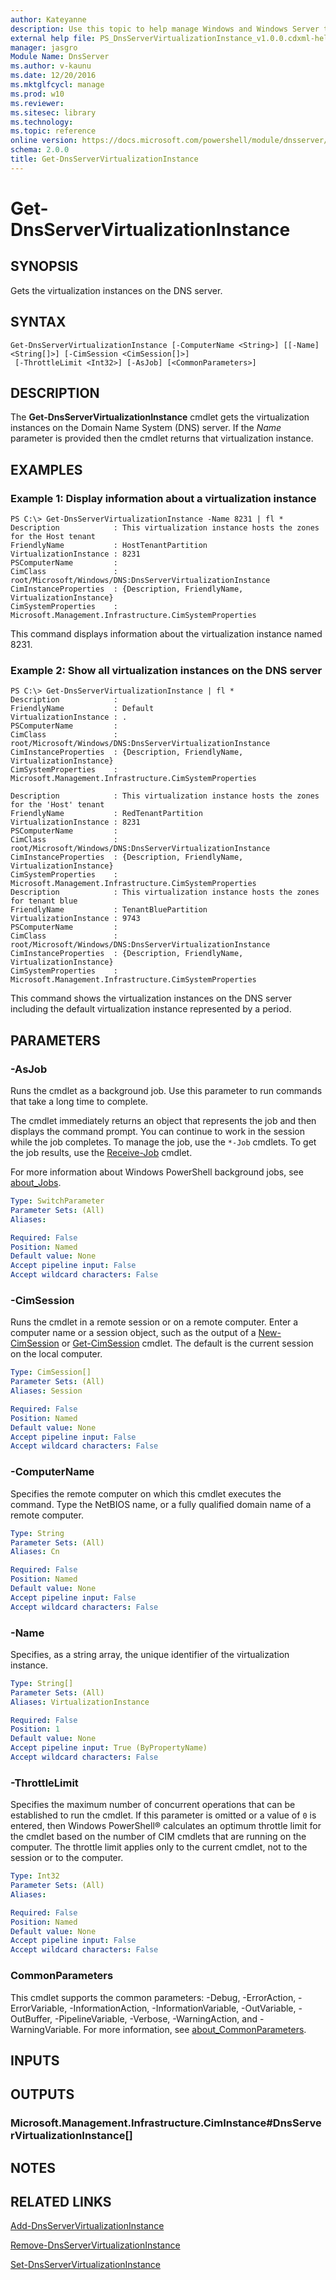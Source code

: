 ```yaml
---
author: Kateyanne
description: Use this topic to help manage Windows and Windows Server technologies with Windows PowerShell.
external help file: PS_DnsServerVirtualizationInstance_v1.0.0.cdxml-help.xml
manager: jasgro
Module Name: DnsServer
ms.author: v-kaunu
ms.date: 12/20/2016
ms.mktglfcycl: manage
ms.prod: w10
ms.reviewer: 
ms.sitesec: library
ms.technology: 
ms.topic: reference
online version: https://docs.microsoft.com/powershell/module/dnsserver/get-dnsservervirtualizationinstance?view=windowsserver2019-ps&wt.mc_id=ps-gethelp
schema: 2.0.0
title: Get-DnsServerVirtualizationInstance
---
```


# Get-DnsServerVirtualizationInstance

## SYNOPSIS
Gets the virtualization instances on the DNS server.

## SYNTAX

```
Get-DnsServerVirtualizationInstance [-ComputerName <String>] [[-Name] <String[]>] [-CimSession <CimSession[]>]
 [-ThrottleLimit <Int32>] [-AsJob] [<CommonParameters>]
```

## DESCRIPTION
The **Get-DnsServerVirtualizationInstance** cmdlet gets the virtualization instances on the Domain Name System (DNS) server.
If the *Name* parameter is provided then the cmdlet returns that virtualization instance.

## EXAMPLES

### Example 1: Display information about a virtualization instance
```
PS C:\> Get-DnsServerVirtualizationInstance -Name 8231 | fl *
Description            : This virtualization instance hosts the zones for the Host tenant
FriendlyName           : HostTenantPartition
VirtualizationInstance : 8231
PSComputerName         : 
CimClass               : root/Microsoft/Windows/DNS:DnsServerVirtualizationInstance
CimInstanceProperties  : {Description, FriendlyName, VirtualizationInstance}
CimSystemProperties    : Microsoft.Management.Infrastructure.CimSystemProperties
```

This command displays information about the virtualization instance named 8231.

### Example 2: Show all virtualization instances on the DNS server
```
PS C:\> Get-DnsServerVirtualizationInstance | fl *
Description            : 
FriendlyName           : Default
VirtualizationInstance : . 
PSComputerName         : 
CimClass               : root/Microsoft/Windows/DNS:DnsServerVirtualizationInstance
CimInstanceProperties  : {Description, FriendlyName, VirtualizationInstance}
CimSystemProperties    : Microsoft.Management.Infrastructure.CimSystemProperties

Description            : This virtualization instance hosts the zones for the 'Host' tenant
FriendlyName           : RedTenantPartition
VirtualizationInstance : 8231
PSComputerName         : 
CimClass               : root/Microsoft/Windows/DNS:DnsServerVirtualizationInstance
CimInstanceProperties  : {Description, FriendlyName, VirtualizationInstance}
CimSystemProperties    : Microsoft.Management.Infrastructure.CimSystemProperties
Description            : This virtualization instance hosts the zones for tenant blue
FriendlyName           : TenantBluePartition
VirtualizationInstance : 9743
PSComputerName         : 
CimClass               : root/Microsoft/Windows/DNS:DnsServerVirtualizationInstance
CimInstanceProperties  : {Description, FriendlyName, VirtualizationInstance}
CimSystemProperties    : Microsoft.Management.Infrastructure.CimSystemProperties
```

This command shows the virtualization instances on the DNS server including the default virtualization instance represented by a period.

## PARAMETERS

### -AsJob
Runs the cmdlet as a background job. Use this parameter to run commands that take a long time to complete. 

The cmdlet immediately returns an object that represents the job and then displays the command prompt. 
You can continue to work in the session while the job completes. 
To manage the job, use the `*-Job` cmdlets. 
To get the job results, use the [Receive-Job](https://go.microsoft.com/fwlink/?LinkID=113372) cmdlet. 

For more information about Windows PowerShell background jobs, see [about_Jobs](https://go.microsoft.com/fwlink/?LinkID=113251).

```yaml
Type: SwitchParameter
Parameter Sets: (All)
Aliases: 

Required: False
Position: Named
Default value: None
Accept pipeline input: False
Accept wildcard characters: False
```

### -CimSession
Runs the cmdlet in a remote session or on a remote computer.
Enter a computer name or a session object, such as the output of a [New-CimSession](https://go.microsoft.com/fwlink/p/?LinkId=227967) or [Get-CimSession](https://go.microsoft.com/fwlink/p/?LinkId=227966) cmdlet.
The default is the current session on the local computer.

```yaml
Type: CimSession[]
Parameter Sets: (All)
Aliases: Session

Required: False
Position: Named
Default value: None
Accept pipeline input: False
Accept wildcard characters: False
```

### -ComputerName
Specifies the remote computer on which this cmdlet executes the command.
Type the NetBIOS name, or a fully qualified domain name of a remote computer.

```yaml
Type: String
Parameter Sets: (All)
Aliases: Cn

Required: False
Position: Named
Default value: None
Accept pipeline input: False
Accept wildcard characters: False
```

### -Name
Specifies, as a string array, the unique identifier of the virtualization instance.

```yaml
Type: String[]
Parameter Sets: (All)
Aliases: VirtualizationInstance

Required: False
Position: 1
Default value: None
Accept pipeline input: True (ByPropertyName)
Accept wildcard characters: False
```

### -ThrottleLimit
Specifies the maximum number of concurrent operations that can be established to run the cmdlet.
If this parameter is omitted or a value of `0` is entered, then Windows PowerShell® calculates an optimum throttle limit for the cmdlet based on the number of CIM cmdlets that are running on the computer.
The throttle limit applies only to the current cmdlet, not to the session or to the computer.

```yaml
Type: Int32
Parameter Sets: (All)
Aliases: 

Required: False
Position: Named
Default value: None
Accept pipeline input: False
Accept wildcard characters: False
```

### CommonParameters
This cmdlet supports the common parameters: -Debug, -ErrorAction, -ErrorVariable, -InformationAction, -InformationVariable, -OutVariable, -OutBuffer, -PipelineVariable, -Verbose, -WarningAction, and -WarningVariable. For more information, see [about_CommonParameters](https://go.microsoft.com/fwlink/?LinkID=113216).

## INPUTS

## OUTPUTS

### Microsoft.Management.Infrastructure.CimInstance#DnsServerVirtualizationInstance[]

## NOTES

## RELATED LINKS

[Add-DnsServerVirtualizationInstance](./Add-DnsServerVirtualizationInstance.md)

[Remove-DnsServerVirtualizationInstance](./Remove-DnsServerVirtualizationInstance.md)

[Set-DnsServerVirtualizationInstance](./Set-DnsServerVirtualizationInstance.md)

